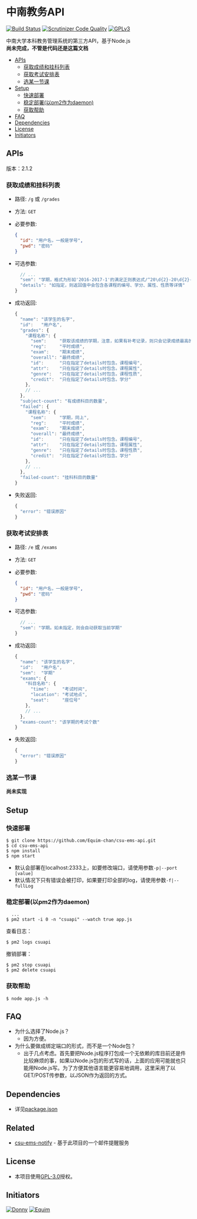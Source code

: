 # 中南教务API #
[![Build Status](https://scrutinizer-ci.com/g/Equim-chan/csu-ems-api/badges/build.png?b=master)](https://scrutinizer-ci.com/g/Equim-chan/csu-ems-api/build-status/master) [![Scrutinizer Code Quality](https://scrutinizer-ci.com/g/Equim-chan/csu-ems-api/badges/quality-score.png?b=master)](https://scrutinizer-ci.com/g/Equim-chan/csu-ems-api/?branch=master) [![GPLv3](https://img.shields.io/badge/Lisence-GPLv3-blue.svg)](https://github.com/Equim-chan/csu-ems-api/blob/master/LICENSE)

中南大学本科教务管理系统的第三方API，基于Node.js  
__尚未完成，不管是代码还是这篇文档__

- [APIs](#apis)
  - [获取成绩和挂科列表](#获取成绩和挂科列表)
  - [获取考试安排表](#获取考试安排表)
  - [选某一节课](#选某一节课)
- [Setup](#setup)
  - [快速部署](#快速部署)
  - [稳定部署(以pm2作为daemon)](#稳定部署以pm2作为daemon)
  - [获取帮助](#获取帮助)
- [FAQ](#faq)
- [Dependencies](#dependencies)
- [License](#license)
- [Initiators](#initiators)

## APIs ##

版本：2.1.2

### 获取成绩和挂科列表 ###
* 路径: `/g` 或 `/grades`
* 方法: `GET`
* 必要参数:

  ```JSON
  {
    "id": "用户名，一般是学号",
    "pwd": "密码"
  }
  ```
* 可选参数:

  ```JavaScript
    // ...
    "sem": "学期，格式为形如'2016-2017-1'的满足正则表达式/^20\d{2}-20\d{2}-[1-2]$/的字符串。如未指定，则会获取所有学期的成绩",
    "details": "如指定，则返回值中会包含各课程的编号、学分、属性、性质等详情"
  }
  ```
* 成功返回:

  ```JavaScript
  {
    "name": "该学生的名字",
    "id":   "用户名",
    "grades": {
      "课程名称": {
        "sem":     "获取该成绩的学期，注意，如果有补考记录，则只会记录成绩最高的那个",
        "reg":     "平时成绩",
        "exam":    "期末成绩",
        "overall": "最终成绩",
        "id":      "只在指定了details时包含。课程编号",
        "attr":    "只在指定了details时包含。课程属性",
        "genre":   "只在指定了details时包含。课程性质",
        "credit":  "只在指定了details时包含。学分"
      },
      // ...
    },
    "subject-count": "有成绩科目的数量",
    "failed": {
      "课程名称": {
        "sem":     "学期，同上",
        "reg":     "平时成绩",
        "exam":    "期末成绩",
        "overall": "最终成绩",
        "id":      "只在指定了details时包含。课程编号",
        "attr":    "只在指定了details时包含。课程属性",
        "genre":   "只在指定了details时包含。课程性质",
        "credit":  "只在指定了details时包含。学分"
      },
      // ...
    },
    "failed-count": "挂科科目的数量"
  }
  ```
* 失败返回:

  ```JavaScript
  {
    "error": "错误原因"
  }
  ```
  
### 获取考试安排表 ###
* 路径: `/e` 或 `/exams`
* 方法: `GET`
* 必要参数:

  ```JSON
  {
    "id": "用户名，一般是学号",
    "pwd": "密码"
  }
  ```
* 可选参数:

  ```JavaScript
    // ...
    "sem": "学期。如未指定，则会自动获取当前学期"
  }
  ```
* 成功返回:

  ```JavaScript
  {
    "name": "该学生的名字",
    "id":   "用户名",
    "sem":  "学期"
    "exams": {
      "科目名称": {
        "time":     "考试时间",
        "location": "考试地点",
        "seat":     "座位号"
      },
      // ...
    },
    "exams-count": "该学期的考试个数"
  }
  ```
* 失败返回:

  ```JavaScript
  {
    "error": "错误原因"
  }
  ```
  
### 选某一节课 ###
__尚未实现__

## Setup ##

### 快速部署 ###
```shell
$ git clone https://github.com/Equim-chan/csu-ems-api.git
$ cd csu-ems-api
$ npm install
$ npm start
```
* 默认会部署在localhost:2333上，如要修改端口，请使用参数`-p|--port [value]`
* 默认情况下只有错误会被打印，如果要打印全部的log，请使用参数`-f|--fullLog`

### 稳定部署(以pm2作为daemon) ###
```shell
  ...
$ pm2 start -i 0 -n "csuapi" --watch true app.js
```
查看日志：
```shell
$ pm2 logs csuapi
```
撤销部署：
```shell
$ pm2 stop csuapi
$ pm2 delete csuapi
```

### 获取帮助 ###
```shell
$ node app.js -h
```

## FAQ ##
* 为什么选择了Node.js？
  * 因为方便。
* 为什么要做成绑定端口的形式，而不是一个Node包？
  * 出于几点考虑。首先要把Node.js程序打包成一个无依赖的库目前还是件比较麻烦的事，如果以Node.js包的形式写的话，上面的应用可能就也只能用Node.js写。为了方便其他语言能更容易地调用，这里采用了以GET/POST传参数，以JSON作为返回的方式。

## Dependencies ##
* 详见[package.json](https://github.com/Equim-chan/csu-ems-api/blob/master/package.json#L17)

## Related ##
* [csu-ems-notify](https://github.com/Equim-chan/csu-ems-notify) - 基于此项目的一个邮件提醒服务

## License ##
* 本项目使用[GPL-3.0](https://github.com/Equim-chan/csu-ems-api/blob/master/LICENSE)授权。

## Initiators ##
[![Donny](https://avatars3.githubusercontent.com/u/22200374?v=3&s=100 "Donny")](https://github.com/Donny-Hikari)
[![Equim](https://avatars3.githubusercontent.com/u/17795845?v=3&s=100 "Equim")](https://github.com/Equim-chan)